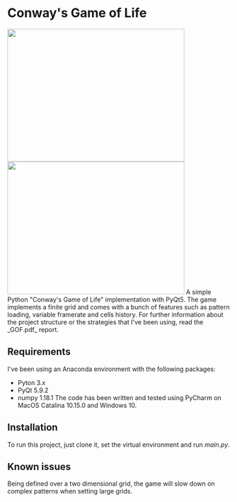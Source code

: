 # Conway's Game of Life

<img src="https://raw.githubusercontent.com/freaky1310/GameOfLife_HCI/master/images/gui.png" width=400 height=300/>
<img src="https://raw.githubusercontent.com/freaky1310/GameOfLife_HCI/master/images/pattern.png" width=400 height=300/>
A simple Python "Conway's Game of Life" implementation with PyQt5.
The game implements a finite grid and comes with a bunch of features such as pattern loading, variable framerate and cells history.
For further information about the project structure or the strategies that I've been using, read the _GOF.pdf_ report.

## Requirements
I've been using an Anaconda environment with the following packages:
- Pyton 3.x
- PyQt 5.9.2
- numpy 1.18.1
The code has been written and tested using PyCharm on MacOS Catalina 10.15.0 and Windows 10. 

## Installation
To run this project, just clone it, set the virtual environment and run _main.py_.

## Known issues
Being defined over a two dimensional grid, the game will slow down on complex patterns when setting large grids.
